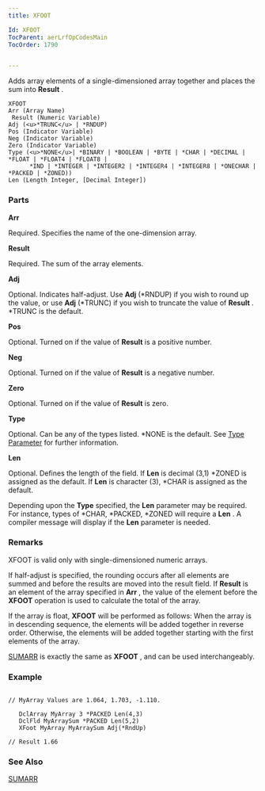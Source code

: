 ```yaml
---
title: XFOOT

Id: XFOOT
TocParent: aerLrfOpCodesMain
TocOrder: 1790


---
```


Adds array elements of a single-dimensioned array together and places the sum into **Result** . 

```
XFOOT
Arr (Array Name)
 Result (Numeric Variable)
Adj (<u>*TRUNC</u> | *RNDUP)
Pos (Indicator Variable)
Neg (Indicator Variable)
Zero (Indicator Variable)
Type (<u>*NONE</u>| *BINARY | *BOOLEAN | *BYTE | *CHAR | *DECIMAL | *FLOAT | *FLOAT4 | *FLOAT8 |
      *IND | *INTEGER | *INTEGER2 | *INTEGER4 | *INTEGER8 | *ONECHAR | *PACKED | *ZONED))
Len (Length Integer, [Decimal Integer])
```

### Parts

**Arr** 

Required. Specifies the name of the one-dimension array.


**Result** 

Required. The sum of the array elements.


**Adj** 

Optional. Indicates half-adjust. Use **Adj** (*RNDUP) if you wish to round up the value, or use **Adj** (*TRUNC) if you wish to truncate the value of **Result** . *TRUNC is the default.


**Pos** 

Optional. Turned on if the value of **Result** is a positive number.


**Neg** 

Optional. Turned on if the value of **Result** is a negative number.


**Zero** 

Optional. Turned on if the value of **Result** is zero.


**Type** 

Optional. Can be any of the types listed. *NONE is the default. See [Type Parameter](Type_Parameter.html) for further information.


**Len** 

Optional. Defines the length of the field. If **Len** is decimal (3,1) *ZONED is assigned as the default. If **Len** is character (3), *CHAR is assigned as the default. 

Depending upon the **Type** specified, the **Len** parameter may be required. For instance, types of *CHAR, *PACKED, *ZONED will require a **Len** . A compiler message will display if the **Len** parameter is needed.


### Remarks
XFOOT is valid only with single-dimensioned numeric arrays. 

If half-adjust is specified, the rounding occurs after all elements are summed and before the results are moved into the result field. If **Result** is an element of the array specified in **Arr** , the value of the element before the **XFOOT** operation is used to calculate the total of the array. 

If the array is float, **XFOOT** will be performed as follows: When the array is in descending sequence, the elements will be added together in reverse order. Otherwise, the elements will be added together starting with the first elements of the array. 

[SUMARR](SUMARR.html) is exactly the same as **XFOOT** , and can be used interchangeably. 

### Example

```

// MyArray Values are 1.064, 1.703, -1.110.

   DclArray MyArray 3 *PACKED Len(4,3)
   DclFld MyArraySum *PACKED Len(5,2)
   XFoot MyArray MyArraySum Adj(*RndUp) 

// Result 1.66
```

### See Also
[SUMARR](SUMARR.html) 
